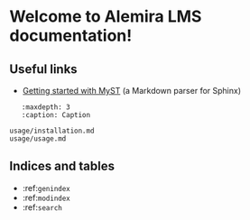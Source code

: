 # Welcome to Alemira LMS documentation!

## Useful links
* [Getting started with MyST](https://myst-parser.readthedocs.io/en/latest/using/intro.html) (a Markdown parser for Sphinx)


```{toctree}
   :maxdepth: 3
   :caption: Caption
   
usage/installation.md
usage/usage.md
```

## Indices and tables

* :ref:`genindex`
* :ref:`modindex`
* :ref:`search`
